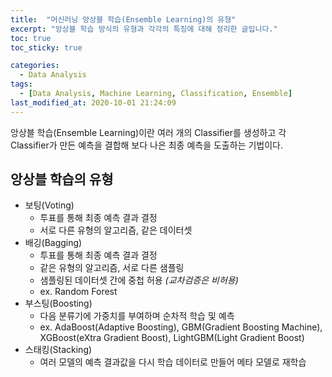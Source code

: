 ```yaml
---
title:  "머신러닝 앙상블 학습(Ensemble Learning)의 유형"
excerpt: "앙상블 학습 방식의 유형과 각각의 특징에 대해 정리한 글입니다."
toc: true
toc_sticky: true

categories:
  - Data Analysis
tags:
  - [Data Analysis, Machine Learning, Classification, Ensemble]
last_modified_at: 2020-10-01 21:24:09
---
```


앙상블 학습(Ensemble Learning)이란 여러 개의 Classifier를 생성하고 각 Classifier가 만든 예측을 결합해 보다 나은 최종 예측을 도출하는 기법이다.  

## 앙상블 학습의 유형  

- 보팅(Voting)
  - 투표를 통해 최종 예측 결과 결정
  - 서로 다른 유형의 알고리즘, 같은 데이터셋
- 배깅(Bagging)
  - 투표를 통해 최종 예측 결과 결정
  - 같은 유형의 알고리즘, 서로 다른 샘플링
  - 샘플링된 데이터셋 간에 중첩 허용 *(교차검증은 비허용)*
  - ex. Random Forest
- 부스팅(Boosting)
  - 다음 분류기에 가중치를 부여하며 순차적 학습 및 예측
  - ex. AdaBoost(Adaptive Boosting), GBM(Gradient Boosting Machine), XGBoost(eXtra Gradient Boost), LightGBM(Light Gradient Boost)
- 스태킹(Stacking)
  - 여러 모델의 예측 결과값을 다시 학습 데이터로 만들어 메타 모델로 재학습

